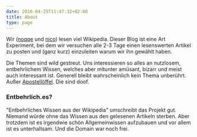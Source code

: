 ```yaml
---
date: 2016-04-25T11:47:32+02:00
title: About
type: page
---
```


Wir ([noqqe](https://twitter.com/noqqe) und
[nico](https://twitter.com/palimphread)) lesen viel Wikipedia.
Dieser Blog ist eine Art Experiment, bei dem wir versuchen alle 2-3 Tage
einen lesenswerten Artikel zu posten und (ganz kurz) einzuleiten warum wir
ihn gewählt haben.

Die Themen sind wild gestreut. Uns interessieren so alles an nutzlosem,
entbehrlichem Wissen, welches aber mitunter amüsant, bizarr und meist auch
interessant ist. Generell bleibt wahrscheinlich kein Thema unberührt. Außer
[Apostellöffel](https://de.wikipedia.org/wiki/Apostellöffel). Die sind
doof.

### Entbehrlich.es?

"Entbehrliches Wissen aus der Wikipedia" umschreibt das Projekt gut.
Niemand würde ohne das Wissen aus den gelesenen Artikeln sterben. Aber
trotzdem ist es irgendwie schön Allgemeinwissen aufzubauen und vor
allem ist es unterhaltsam. Und die Domain war noch frei.

